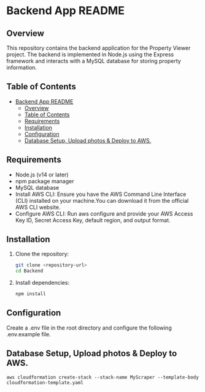 # Backend App README

## Overview

This repository contains the backend application for the Property Viewer project. The backend is implemented in Node.js using the Express framework and interacts with a MySQL database for storing property information.

## Table of Contents

- [Backend App README](#backend-app-readme)
  - [Overview](#overview)
  - [Table of Contents](#table-of-contents)
  - [Requirements](#requirements)
  - [Installation](#installation)
  - [Configuration](#configuration)
  - [Database Setup, Upload photos \& Deploy to AWS.](#database-setup-upload-photos--deploy-to-aws)

## Requirements

- Node.js (v14 or later)
- npm package manager
- MySQL database
- Install AWS CLI:
  Ensure you have the AWS Command Line Interface (CLI) installed on your machine.You can download it from the official AWS CLI website.
- Configure AWS CLI:
  Run aws configure and provide your AWS Access Key ID, Secret Access Key, default region, and output format.

## Installation

1. Clone the repository:

   ```bash
   git clone <repository-url>
   cd Backend
2. Install dependencies:
   
   ```bash
   npm install
## Configuration

Create a .env file in the root directory and configure the following .env.example file.

## Database Setup, Upload photos & Deploy to AWS.
    aws cloudformation create-stack --stack-name MyScraper --template-body cloudformation-template.yaml
